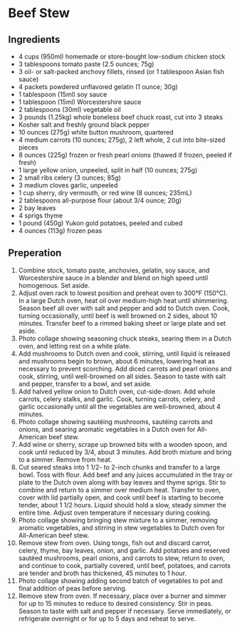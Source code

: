 # Beef Stew

## Ingredients
* 4 cups (950ml) homemade or store-bought low-sodium chicken stock
* 3 tablespoons tomato paste (2.5 ounces; 75g)
* 3 oil- or salt-packed anchovy fillets, rinsed (or 1 tablespoon Asian fish sauce)
* 4 packets powdered unflavored gelatin (1 ounce; 30g)
* 1 tablespoon (15ml) soy sauce
* 1 tablespoon (15ml) Worcestershire sauce
* 2 tablespoons (30ml) vegetable oil
* 3 pounds (1.25kg) whole boneless beef chuck roast, cut into 3 steaks
* Kosher salt and freshly ground black pepper
* 10 ounces (275g) white button mushroom, quartered
* 4 medium carrots (10 ounces; 275g), 2 left whole, 2 cut into bite-sized pieces
* 8 ounces (225g) frozen or fresh pearl onions (thawed if frozen, peeled if fresh)
* 1 large yellow onion, unpeeled, split in half (10 ounces; 275g)
* 2 small ribs celery (3 ounces; 85g)
* 3 medium cloves garlic, unpeeled
* 1 cup sherry, dry vermouth, or red wine (8 ounces; 235mL)
* 2 tablespoons all-purpose flour (about 3/4 ounce; 20g)
* 2 bay leaves
* 4 sprigs thyme
* 1 pound (450g) Yukon gold potatoes, peeled and cubed
* 4 ounces (113g) frozen peas

## Preperation
1. Combine stock, tomato paste, anchovies, gelatin, soy sauce, and Worcestershire sauce in a blender and blend on high speed until homogenous. Set aside.
1. Adjust oven rack to lowest position and preheat oven to 300°F (150°C). In a large Dutch oven, heat oil over medium-high heat until shimmering. Season beef all over with salt and pepper and add to Dutch oven. Cook, turning occasionally, until beef is well browned on 2 sides, about 10 minutes. Transfer beef to a rimmed baking sheet or large plate and set aside.
1. Photo collage showing seasoning chuck steaks, searing them in a Dutch oven, and letting rest on a white plate.
1. Add mushrooms to Dutch oven and cook, stirring, until liquid is released and mushrooms begin to brown, about 6 minutes, lowering heat as necessary to prevent scorching. Add diced carrots and pearl onions and cook, stirring, until well-browned on all sides. Season to taste with salt and pepper, transfer to a bowl, and set aside.
1. Add halved yellow onion to Dutch oven, cut-side-down. Add whole carrots, celery stalks, and garlic. Cook, turning carrots, celery, and garlic occasionally until all the vegetables are well-browned, about 4 minutes.
1. Photo collage showing sautéing mushrooms, sautéing carrots and onions, and searing aromatic vegetables in a Dutch oven for All-American beef stew.
1. Add wine or sherry, scrape up browned bits with a wooden spoon, and cook until reduced by 3/4, about 3 minutes. Add broth mixture and bring to a simmer. Remove from heat.
1. Cut seared steaks into 1 1/2- to 2-inch chunks and transfer to a large bowl. Toss with flour. Add beef and any juices accumulated in the tray or plate to the Dutch oven along with bay leaves and thyme sprigs. Stir to combine and return to a simmer over medium heat. Transfer to oven, cover with lid partially open, and cook until beef is starting to become tender, about 1 1/2 hours. Liquid should hold a slow, steady simmer the entire time. Adjust oven temperature if necessary during cooking.
1. Photo collage showing bringing stew mixture to a simmer, removing aromatic vegetables, and stirring in stew vegetables to Dutch oven for All-American beef stew.
1. Remove stew from oven. Using tongs, fish out and discard carrot, celery, thyme, bay leaves, onion, and garlic. Add potatoes and reserved sautéed mushrooms, pearl onions, and carrots to stew, return to oven, and continue to cook, partially covered, until beef, potatoes, and carrots are tender and broth has thickened, 45 minutes to 1 hour.
1. Photo collage showing adding second batch of vegetables to pot and final addition of peas before serving.
1. Remove stew from oven. If necessary, place over a burner and simmer for up to 15 minutes to reduce to desired consistency. Stir in peas. Season to taste with salt and pepper if necessary. Serve immediately, or refrigerate overnight or for up to 5 days and reheat to serve. 